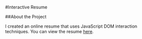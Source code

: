 #Interactive Resume

##About the Project

I created an online resume that uses JavaScript DOM interaction techniques. You can view the resume [here](https://nickdandavidson.github.io/frontend-nanodegree-interactive-resume).
